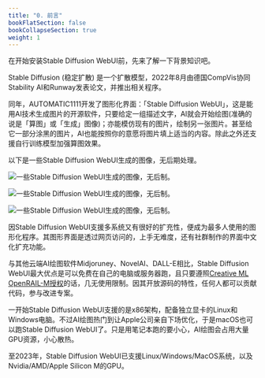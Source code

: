 ```yaml
---
title: "0. 前言"
bookFlatSection: false
bookCollapseSection: true
weight: 1
---
```


在开始安装Stable Diffusion WebUI前，先来了解一下背景知识吧。

Stable Diffusion (稳定扩散) 是一个扩散模型，2022年8月由德国CompVis协同Stability AI和Runway发表论文，并推出相关程序。

同年，AUTOMATIC1111开发了图形化界面：「Stable Diffusion WebUI」，这是能用AI技术生成图片的开源软件，只要给定一组描述文字，AI就会开始绘图(准确的说是「算图」或「生成」图像)；亦能模仿现有的图片，绘制另一张图片。甚至给它一部分涂黑的图片，AI也能按照你的意愿将图片填上适当的内容。除此之外还支援自行训练模型加强算图效果。

以下是一些Stable Diffusion WebUI生成的图像，无后期处理。

![一些Stable Diffusion WebUI生成的图像，无后制。 ](/posts/stable-diffusion-webui-manuals/images/title-1.4.webp)

![一些Stable Diffusion WebUI生成的图像，无后制。 ](/posts/stable-diffusion-webui-manuals/images/title-1.3.webp)

![一些Stable Diffusion WebUI生成的图像，无后制。 ](/posts/stable-diffusion-webui-manuals/images/title-1.5.webp)

因Stable Diffusion WebUI支援多系统又有很好的扩充性，便成为最多人使用的图形化程序。其图形界面是透过网页访问的，上手无难度，还有社群制作的界面中文化扩充功能。

与其他云端AI绘图软件Midjoruney、NovelAI、DALL-E相比，Stable Diffusion WebUI最大优点是可以免费在自己的电脑或服务器跑，且只要遵照[Creative ML OpenRAIL-M授权](https://github.com/CompVis/stable-diffusion/blob/main/LICENSE)的话，几无使用限制。因其开放源码的特性，任何人都可以贡献代码，参与改进专案。

一开始Stable Diffusion WebUI支援的是x86架构，配备独立显卡的Linux和Windows电脑。不过AI绘图热门到让Apple公司亲自下场优化，于是macOS也可以跑Stable Diffusion WebUI了。只是用笔记本跑的要小心，AI绘图会占用大量GPU资源，小心散热。

至2023年，Stable Diffusion WebUI已支援Linux/Windows/MacOS系统，以及Nvidia/AMD/Apple Silicon M的GPU。
